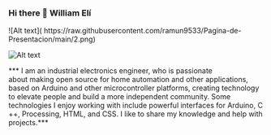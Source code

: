 ### Hi there 👋 William Elí
 
 <head>
    <meta charset="utf-8">
 ![Alt text]( https://raw.githubusercontent.com/ramun9533/Pagina-de-Presentacion/main/2.png)
 
  ![Alt text]( https://raw.githubusercontent.com/ramun9533/Pagina-de-Presentacion/main/5.png)
 
 
 </head>

 
   <section>
 
   *** I am an industrial electronics engineer, who is passionate  
    about making open source for home automation and other
    applications, based on Arduino and other microcontroller 
    platforms, creating technology to elevate people and build 
    a more independent community. Some technologies I enjoy 
    working with include powerful interfaces for Arduino, C ++, 
    Processing, HTML, and CSS. I like to share my knowledge and 
    help with projects.***



</section>


 
